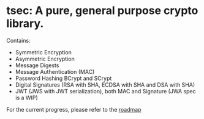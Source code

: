 # tsec: A pure, general purpose crypto library.

Contains:
- Symmetric Encryption
- Asymmetric Encryption
- Message Digests
- Message Authentication (MAC)
- Password Hashing BCrypt and SCrypt
- Digital Signatures (RSA with SHA, ECDSA with SHA and DSA with SHA)
- JWT (JWS with JWT serialization), both MAC and Signature (JWA spec is a WIP)

For the current progress, please refer to the [roadmap](https://github.com/jmcardon/tsec/issues/7)